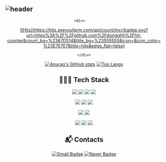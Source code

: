 ![header](https://capsule-render.vercel.app/api?type=waving&color=timeGradient&text=Welcome%20to%20DongHyeok's%20GitHub%20👋&animation=twinkling&fontSize=35&fontAlignY=40&fontAlign=70&height=250)
---

<div align="center">

    <div>    
    
[![Hits](https://hits.seeyoufarm.com/api/count/incr/badge.svg?url=https%3A%2F%2Fgithub.com%2Fdongghh%2Fhit- counter&count_bg=%2367D514&title_bg=%23555555&icon=&icon_color=%23E7E7E7&title=hits&edge_flat=false)](https://hits.seeyoufarm.com)

    </div>
    
[![Anurag's GitHub stats](https://github-readme-stats.vercel.app/api?username=dongghh)](https://github.com/anuraghazra/github-readme-stats)
[![Top Langs](https://github-readme-stats.vercel.app/api/top-langs/?username=dongghh&layout=compact)](https://github.com/dongghh/github-readme-stats)


## 👩🏻‍💻 Tech Stack 

<p align="center">
    <img src="https://img.shields.io/badge/Java-007396?style=flat-the-badge&logo=Java&logoColor=white"/>
    <img src="https://img.shields.io/badge/Javascript-ffb13b?style=flat-the-badge&logo=javascript&logoColor=white"/>
    <img src="https://img.shields.io/badge/HTML-E34F26?style=flat-the-badge&logo=html5&logoColor=white"/>
    <img src="https://img.shields.io/badge/CSS-1572B6?style=flat-the-badge&logo=css3&logoColor=white"/>  
</p>

<p align="center">
    <img src="https://img.shields.io/badge/Spring-6DB33F?style=flat-the-badge&logo=Spring&logoColor=white"/>
    <img src="https://img.shields.io/badge/JSP-007396?style=flat-the-badge&logo=java&logoColor=white"/>
    <img src="https://img.shields.io/badge/Jquery-0769AD?style=flat-the-badge&logo=java&logoColor=white"/>
</p>

<p align="center">
    <img src="https://img.shields.io/badge/Oracle-F80000?style=flat-the-badge&logo=oracle&logoColor=white"/>
    <img src="https://img.shields.io/badge/Mysql-E6B91E?style=flat-the-badge&logo=MySql&logoColor=white"/>
</p>

<p align="center">    
    <img src="https://img.shields.io/badge/Amazon AWS-232F3E?style=flat-the-badge&logo=amazon aws&logoColor=white"> 
    <img src="https://img.shields.io/badge/Amazon EC2-FF9900?style=flat-the-badge&logo=amazon ec2&logoColor=white"> 
    <img src="https://img.shields.io/badge/Amazon RDS-527FFF?style=flat-the-badge&logo=amazon rds&logoColor=white">
</p>

## :mailbox_with_mail: Contacts

[![Gmail Badge](https://img.shields.io/badge/Gmail-d14836?style=flat-square&logo=Gmail&logoColor=white&link=mailto:dong3405@gmail.com)](mailto:dong3405@gmail.com)
[![Naver Badge](https://img.shields.io/badge/Naver-03C75A?style=flat-square&logo=Naver&logoColor=white&link=mailto:dong3405@naver.com)](mailto:dong3405@naver.com)

<!--
**dongghh/dongghh** is a ✨ _special_ ✨ repository because its `README.md` (this file) appears on your GitHub profile.

Here are some ideas to get you started:

- 🔭 I’m currently working on ...
- 🌱 I’m currently learning ...
- 👯 I’m looking to collaborate on ...
- 🤔 I’m looking for help with ...
- 💬 Ask me about ...
- 📫 How to reach me: ...
- 😄 Pronouns: ...
- ⚡ Fun fact: ...
-->
</div>
